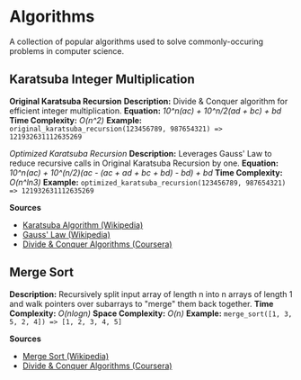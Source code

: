# Algorithms

A collection of popular algorithms used to solve commonly-occuring problems in computer science.

## Karatsuba Integer Multiplication

__Original Karatsuba Recursion__
  **Description:** Divide & Conquer algorithm for efficient integer multiplication.
  **Equation:** *10^n(ac) + 10^n/2(ad + bc) + bd*
  **Time Complexity:** *O(n^2)*
  **Example:** `original_karatsuba_recursion(123456789, 987654321) => 121932631112635269`

_Optimized Karatsuba Recursion_
  **Description:** Leverages Gauss' Law to reduce recursive calls in Original Karatsuba Recursion by one.
  **Equation:** *10^n(ac) + 10^(n/2)(ac - (ac + ad + bc + bd) - bd) + bd*
  **Time Complexity:** *O(n^ln3)*
  **Example:** `optimized_karatsuba_recursion(123456789, 987654321) => 121932631112635269`

__Sources__
* [Karatsuba Algorithm (Wikipedia)](https://en.wikipedia.org/wiki/Karatsuba_algorithm)
* [Gauss' Law (Wikipedia)](https://en.wikipedia.org/wiki/Gauss%27_law)
* [Divide & Conquer Algorithms (Coursera)](https://www.coursera.org/learn/algorithms-divide-conquer)

## Merge Sort

**Description:** Recursively split input array of length n into n arrays of length 1 and walk pointers over subarrays to "merge" them back together.
**Time Complexity:** *O(nlogn)*
**Space Complexity:** *O(n)*
**Example:** `merge_sort([1, 3, 5, 2, 4]) => [1, 2, 3, 4, 5]`

__Sources__
* [Merge Sort (Wikipedia)](https://en.wikipedia.org/wiki/Merge_sort)
* [Divide & Conquer Algorithms (Coursera)](https://www.coursera.org/learn/algorithms-divide-conquer)